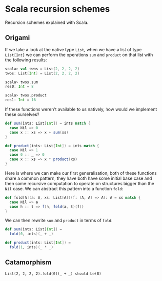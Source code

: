 # Scala recursion schemes

Recursion schemes explained with Scala.

## Origami

If we take a look at the native type `List`, when we have a list of type `List[Int]` we can perform the operations `sum` and `product` on that list with the following results:

```scala
scala> val twos = List(2, 2, 2, 2)
twos: List[Int] = List(2, 2, 2, 2)

scala> twos.sum
res0: Int = 8

scala> twos.product
res1: Int = 16
```

If these functions weren't available to us natively, how would we implement these ourselves?

```scala
def sum(ints: List[Int]) = ints match {
  case Nil => 0
  case x :: xs => x + sum(xs)
}

def product(ints: List[Int]) = ints match {
  case Nil => 1
  case 0 :: _ => 0
  case x :: xs => x * product(xs)
}
```

Here is where we can make our first generalisation, both of these functions share a common pattern, they have both have some initial base case and then some recursive computation to operate on structures bigger than the `Nil` case. We can abstract this pattern into a function `fold`:

```scala
def fold[A](a: A, xs: List[A])(f: (A, A) => A): A = xs match {
  case Nil => a
  case h :: t => f(h, fold(a, t)(f))
}
```

We can then rewrite `sum` and `product` in terms of `fold`:

```scala
def sum(ints: List[Int]) =
  fold(0, ints)(_ + _)

def product(ints: List[Int]) =
  fold(1, ints)(_ * _)
```

## Catamorphism

    List(2, 2, 2, 2).fold(0)(_ + _) should be(8)
